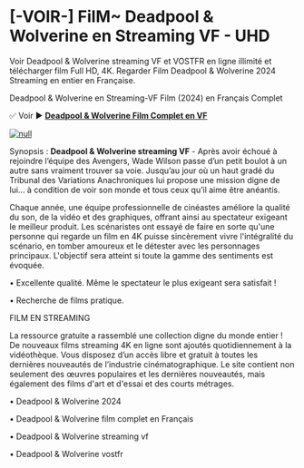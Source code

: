 # [-VOIR-] FilM~ Deadpool & Wolverine en Streaming VF - UHD

Voir Deadpool & Wolverine streaming VF et VOSTFR en ligne illimité et télécharger film Full HD, 4K. Regarder Film Deadpool & Wolverine 2024 Streaming en entier en Française.

Deadpool & Wolverine en Streaming-VF Film (2024) en Français Complet

✅ Voir ► **[Deadpool & Wolverine Film Complet en VF](https://popcorn-tv.online/fr/movie/533535/deadpool-wolverine)**

[![null](https://static.wixstatic.com/media/855a25_043b5abeb4ae4d35ac003198e7fe56ed~mv2.gif)](https://popcorn-tv.online/fr/movie/533535/deadpool-wolverine)

Synopsis : **Deadpool & Wolverine streaming VF** - Après avoir échoué à rejoindre l’équipe des Avengers, Wade Wilson passe d’un petit boulot à un autre sans vraiment trouver sa voie. Jusqu’au jour où un haut gradé du Tribunal des Variations Anachroniques lui propose une mission digne de lui… à condition de voir son monde et tous ceux qu’il aime être anéantis.

Chaque année, une équipe professionnelle de cinéastes améliore la qualité du son, de la vidéo et des graphiques, offrant ainsi au spectateur exigeant le meilleur produit. Les scénaristes ont essayé de faire en sorte qu'une personne qui regarde un film en 4K puisse sincèrement vivre l'intégralité du scénario, en tomber amoureux et le détester avec les personnages principaux. L'objectif sera atteint si toute la gamme des sentiments est évoquée.

• Excellente qualité. Même le spectateur le plus exigeant sera satisfait !

• Recherche de films pratique.

FILM EN STREAMING

La ressource gratuite a rassemblé une collection digne du monde entier ! De nouveaux films streaming 4K en ligne sont ajoutés quotidiennement à la vidéothèque. Vous disposez d’un accès libre et gratuit à toutes les dernières nouveautés de l’industrie cinématographique. Le site contient non seulement des œuvres populaires et les dernières nouveautés, mais également des films d'art et d'essai et des courts métrages.

• Deadpool & Wolverine 2024

• Deadpool & Wolverine film complet en Français

• Deadpool & Wolverine streaming vf

• Deadpool & Wolverine vostfr
